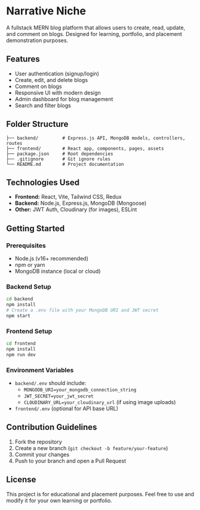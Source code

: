 # Narrative Niche

A fullstack MERN blog platform that allows users to create, read, update, and comment on blogs. Designed for learning, portfolio, and placement demonstration purposes.

## Features
- User authentication (signup/login)
- Create, edit, and delete blogs
- Comment on blogs
- Responsive UI with modern design
- Admin dashboard for blog management
- Search and filter blogs

## Folder Structure
```
├── backend/         # Express.js API, MongoDB models, controllers, routes
├── frontend/        # React app, components, pages, assets
├── package.json     # Root dependencies
├── .gitignore       # Git ignore rules
└── README.md        # Project documentation
```

## Technologies Used
- **Frontend:** React, Vite, Tailwind CSS, Redux
- **Backend:** Node.js, Express.js, MongoDB (Mongoose)
- **Other:** JWT Auth, Cloudinary (for images), ESLint

## Getting Started

### Prerequisites
- Node.js (v16+ recommended)
- npm or yarn
- MongoDB instance (local or cloud)

### Backend Setup
```bash
cd backend
npm install
# Create a .env file with your MongoDB URI and JWT secret
npm start
```

### Frontend Setup
```bash
cd frontend
npm install
npm run dev
```

### Environment Variables
- `backend/.env` should include:
  - `MONGODB_URI=your_mongodb_connection_string`
  - `JWT_SECRET=your_jwt_secret`
  - `CLOUDINARY_URL=your_cloudinary_url` (if using image uploads)
- `frontend/.env` (optional for API base URL)

## Contribution Guidelines
1. Fork the repository
2. Create a new branch (`git checkout -b feature/your-feature`)
3. Commit your changes
4. Push to your branch and open a Pull Request

## License
This project is for educational and placement purposes. Feel free to use and modify it for your own learning or portfolio.